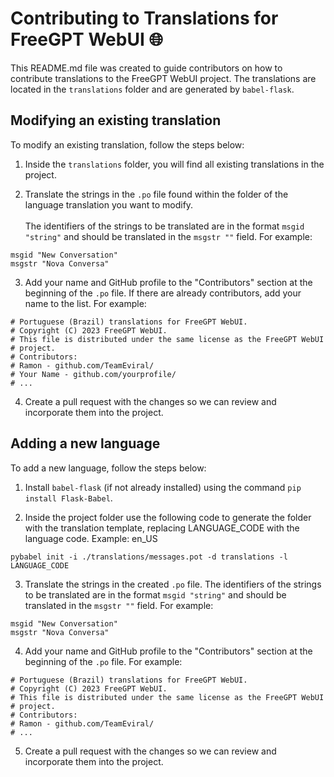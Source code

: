 # Contributing to Translations for FreeGPT WebUI  🌐
  
This README.md file was created to guide contributors on how to contribute translations to the FreeGPT WebUI project. The translations are located in the `translations` folder and are generated by `babel-flask`.  
  
## Modifying an existing translation  
  
To modify an existing translation, follow the steps below:  
  
1. Inside the `translations` folder, you will find all existing translations in the project.  
  
2. Translate the strings in the `.po` file found within the folder of the language translation you want to modify. <br>  
The identifiers of the strings to be translated are in the format `msgid "string"` and should be translated in the `msgstr ""` field. For example:  

```
msgid "New Conversation"
msgstr "Nova Conversa"
```
  
3. Add your name and GitHub profile to the "Contributors" section at the beginning of the `.po` file. If there are already contributors, add your name to the list. For example:  

```
# Portuguese (Brazil) translations for FreeGPT WebUI.
# Copyright (C) 2023 FreeGPT WebUI.
# This file is distributed under the same license as the FreeGPT WebUI
# project.
# Contributors:
# Ramon - github.com/TeamEviral/
# Your Name - github.com/yourprofile/
# ...
```
  
4. Create a pull request with the changes so we can review and incorporate them into the project.  
  
## Adding a new language  
  
To add a new language, follow the steps below:  
  
1. Install `babel-flask` (if not already installed) using the command `pip install Flask-Babel`.  
  
2. Inside the project folder use the following code to generate the folder with the translation template, replacing LANGUAGE_CODE with the language code. Example: en_US  

```
pybabel init -i ./translations/messages.pot -d translations -l LANGUAGE_CODE
```
  
3. Translate the strings in the created `.po` file. The identifiers of the strings to be translated are in the format `msgid "string"` and should be translated in the `msgstr ""` field. For example:  

```
msgid "New Conversation"
msgstr "Nova Conversa"
```
  
4. Add your name and GitHub profile to the "Contributors" section at the beginning of the `.po` file. For example:  

```
# Portuguese (Brazil) translations for FreeGPT WebUI.
# Copyright (C) 2023 FreeGPT WebUI.
# This file is distributed under the same license as the FreeGPT WebUI
# project.
# Contributors:
# Ramon - github.com/TeamEviral/
# ...
```
  
5. Create a pull request with the changes so we can review and incorporate them into the project.  

  
